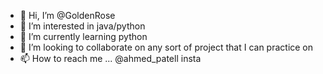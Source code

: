 - 👋 Hi, I’m @GoldenRose
- 👀 I’m interested in java/python
- 🌱 I’m currently learning python
- 💞️ I’m looking to collaborate on any sort of project that I can practice on
- 📫 How to reach me ... @ahmed_patell insta

<!---
regularsoul/regularsoul is a ✨ special ✨ repository because its `README.md` (this file) appears on your GitHub profile.
You can click the Preview link to take a look at your changes.
--->
